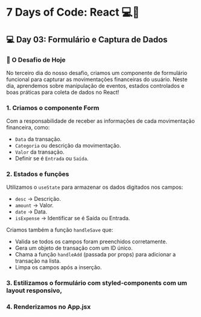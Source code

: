 # 7 Days of Code: React 💻💸

## 💻 Day 03: Formulário e Captura de Dados

### 🚀 O Desafio de Hoje

No terceiro dia do nosso desafio, criamos um componente de formulário funcional para capturar as movimentações financeiras do usuário. Neste dia, aprendemos sobre manipulação de eventos, estados controlados e boas práticas para coleta de dados no React!

### 1. Criamos o componente Form

Com a responsabilidade de receber as informações de cada movimentação financeira, como:

- `Data` da transação.
- `Categoria` ou descrição da movimentação.
- `Valor` da transação.
- Definir se é `Entrada` ou `Saída`.


### 2. Estados e funções

Utilizamos o `useState` para armazenar os dados digitados nos campos:

- `desc` -> Descrição.
- `amount` -> Valor.
- `date` -> Data.
- `isExpense` -> Identificar se é Saída ou Entrada.

Criamos também a função `handleSave` que:

- Valida se todos os campos foram preenchidos corretamente.
- Gera um objeto de transação com um ID único.
- Chama a função `handleAdd` (passada por props) para adicionar a transação na lista.
- Limpa os campos após a inserção.

### 3. Estilizamos o formulário com **styled-components** com um layout responsivo,

### 4. Renderizamos no App.jsx




